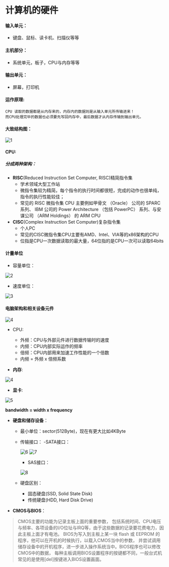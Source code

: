 # 计算机的硬件

#### 输入单元：
- 键盘、鼠标、读卡机、扫描仪等等
#### 主机部分：
- 系统单元，板子，CPU与内存等等
#### 输出单元：
- 屏幕，打印机


#### 运作原理:
    CPU 读取的数据都是从内存来的，内存内的数据则是从输入单元所传输进来！
    而CPU处理完毕的数据也必须要先写回内存中，最后数据才从内存传输到输出单元。

#### 大致结构图：
![1](/img/01Chapter/computer02.gif)

#### CPU:
##### 分成两种架构：
- **RISC**(Reduced Instruction Set Computer, RISC)精简指令集
    - 学术领域大型工作站
    - 微指令集较为精简，每个指令的执行时间都很短，完成的动作也很单纯，指令的执行性能较佳；
    - 常见的 RISC 微指令集 CPU 主要例如甲骨文 （Oracle） 公司的 SPARC 系列、 IBM 公司的 Power Architecture （包括 PowerPC） 系列、与安谋公司 （ARM Holdings） 的 ARM CPU 
- **CISC**(Complex Instruction Set Computer)复杂指令集
    - 个人PC
    - 常见的CISC微指令集CPU主要有AMD、Intel、VIA等的x86架构的CPU
    - 位指是CPU一次数据读取的最大量，64位指的是CPU一次可以读取64bits
      
#### 计量单位
- 容量单位：
  
![2](/img/01Chapter/Capture.PNG)

- 速度单位：
  
![3](/img/01Chapter/2.PNG)


#### 电脑架构和相关设备元件
![4](/img/01Chapter/Capture2.PNG)
- CPU:
    - 外频：CPU与外部元件进行数据传输时的速度
    - 内频：CPU内部实际运作的频率
    - 倍频：CPU内部用来加速工作性能的一个倍数
    - 内频 = 外频 x 倍频系数

- __内存__:
  
![4](/img/01Chapter/Capture3.PNG)

- __显卡__:
  
![5](/img/01Chapter/Capture4.PNG)

**bandwidth = width x frequency**

- __硬盘和储存设备__：
    - 最小单位：sector(512Byte)，现在有更大比如4KByte
    - 传输接口：
        -SATA接口：
      
        ![6](/img/01Chapter/Capture5.PNG)
        ![7](/img/01Chapter/Capture6.PNG)
      
        - SAS接口：
          
        ![8](/img/01Chapter/Capture7.PNG)
      
    - 硬盘区别：
        - 固态硬盘(SSD, Solid State Disk)
        - 传统硬盘(HDD, Hard Disk Drive)
    
- **CMOS与BIOS**：
>CMOS主要的功能为记录主板上面的重要参数， 包括系统时间、CPU电压与频率、各项设备的I/O位址与IRQ等，由于这些数据的记录要花费电力，因此主板上面才有电池。 BIOS为写入到主板上某一块 flash 或 EEPROM 的程序，他可以在开机的时候执行，以载入CMOS当中的参数， 并尝试调用储存设备中的开机程序，进一步进入操作系统当中。BIOS程序也可以修改CMOS中的数据， 每种主板调用BIOS设置程序的按键都不同，一般台式机常见的是使用[del]按键进入BIOS设置画面。

